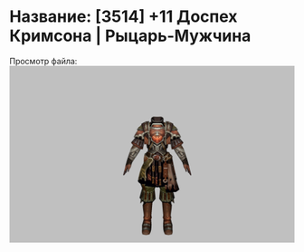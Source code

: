 # Название: [3514] +11 Доспех Кримсона | Рыцарь-Мужчина

Просмотр файла:
![p000010.png](p000010.png)